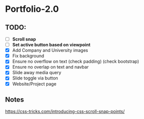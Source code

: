 # Portfolio-2.0
## TODO:
- [ ] **Scroll snap**
- [ ] **Set active button based on viewpoint**
- [x] Add Company and University images
- [x] Fix background
- [x] Ensure no overflow on text (check padding) (check bootstrap)
- [x] Ensure no overlap on text and navbar
- [x] Slide away media query
- [x] Slide toggle via button
- [x] Website/Project page

## Notes
https://css-tricks.com/introducing-css-scroll-snap-points/
